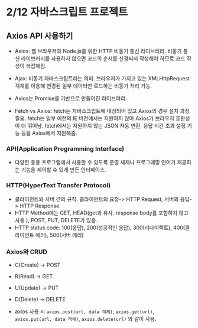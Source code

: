 # 2/12 자바스크립트 프로젝트

## Axios API 사용하기

- Axios: 웹 브라우저와 Node.js를 위한 HTTP 비동기 통신 라이브러리. 비동기 통신 라이브러리를 사용하지 않으면 코드의 순서를 신경써서 작성해야 하므로 코드 작성이 복잡해짐.
- Ajax: 비동기 자바스크립트라는 의미. 브라우저가 가지고 있는 XMLHttpRequest 객체를 이용해 변경된 일부 데이터만 로드하는 비동기 처리 가능.
- Axios는 Promise를 기반으로 만들어진 라이브러리.

- Fetch vs Axios: fetch는 자바스크립트에 내장되어 있고 Axios의 경우 설치 과정 필요. fetch는 일부 예전의 IE 버전에서는 지원하지 않아 Axios가 브라우저 호환성이 더 뛰어남. fetch에서는 지원하지 않는 JSON 자동 변환, 응답 시간 초과 설정 기능 등을 Axios에서 지원해줌.

### API(Application Programming Interface)

- 다양한 응용 프로그램에서 사용할 수 있도록 운영 체제나 프로그래밍 언어가 제공하는 기능을 제어할 수 있게 만든 인터페이스.

### HTTP(HyperText Transfer Protocol)

- 클라이언트와 서버 간의 규칙. 클라이언트의 요청-> HTTP Request, 서버의 응답-> HTTP Response.
- HTTP Method에는 GET, HEAD(get과 유사. response body를 포함하지 않고 사용.), POST, PUT, DELETE가 있음.
- HTTP status code: 100(응답), 200(성공적인 응답), 300(리다이렉트), 400(클라이언트 에러), 500(서버 에러)

### Axios와 CRUD

- C(Create) -> POST
- R(Read) -> GET
- U(Update) -> PUT
- D(Delete) -> DELETE

- axios 사용 시 `axios.post(url, data 객체)`, `axios.get(url)`, `axios.put(url, data 객체)`, `axios.delete(url)` 와 같이 사용.
